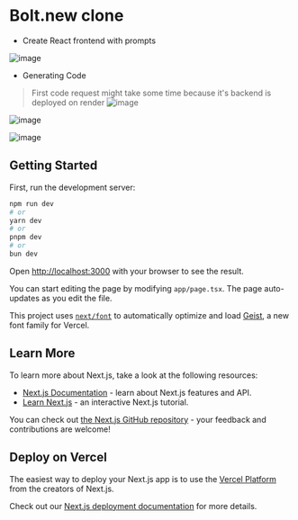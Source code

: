 # Bolt.new clone
- Create React frontend with prompts

![image](https://github.com/user-attachments/assets/0ba917df-743c-42e5-85ec-5ac5b95795c4)

- Generating Code
  
> First code request might take some time because it's backend is deployed on render
  ![image](https://github.com/user-attachments/assets/866b5702-41d7-4719-943a-6d3065b309f4)
  
![image](https://github.com/user-attachments/assets/6e1cb4e7-7d56-464d-b9ff-51e4ea38459c)

![image](https://github.com/user-attachments/assets/3fc2a964-13ca-4573-b739-7f44a2322b65)


## Getting Started

First, run the development server:

```bash
npm run dev
# or
yarn dev
# or
pnpm dev
# or
bun dev
```

Open [http://localhost:3000](http://localhost:3000) with your browser to see the result.

You can start editing the page by modifying `app/page.tsx`. The page auto-updates as you edit the file.

This project uses [`next/font`](https://nextjs.org/docs/app/building-your-application/optimizing/fonts) to automatically optimize and load [Geist](https://vercel.com/font), a new font family for Vercel.

## Learn More

To learn more about Next.js, take a look at the following resources:

- [Next.js Documentation](https://nextjs.org/docs) - learn about Next.js features and API.
- [Learn Next.js](https://nextjs.org/learn) - an interactive Next.js tutorial.

You can check out [the Next.js GitHub repository](https://github.com/vercel/next.js) - your feedback and contributions are welcome!

## Deploy on Vercel

The easiest way to deploy your Next.js app is to use the [Vercel Platform](https://vercel.com/new?utm_medium=default-template&filter=next.js&utm_source=create-next-app&utm_campaign=create-next-app-readme) from the creators of Next.js.

Check out our [Next.js deployment documentation](https://nextjs.org/docs/app/building-your-application/deploying) for more details.
